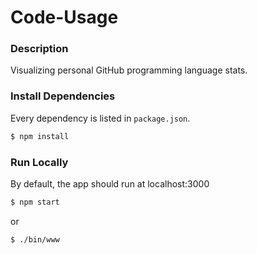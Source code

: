 # Code-Usage
### Description
Visualizing personal GitHub programming language stats.

### Install Dependencies
Every dependency is listed in `package.json`.
```sh
$ npm install
```

### Run Locally
By default, the app should run at localhost:3000
```sh
$ npm start
```
or
```sh
$ ./bin/www
```
